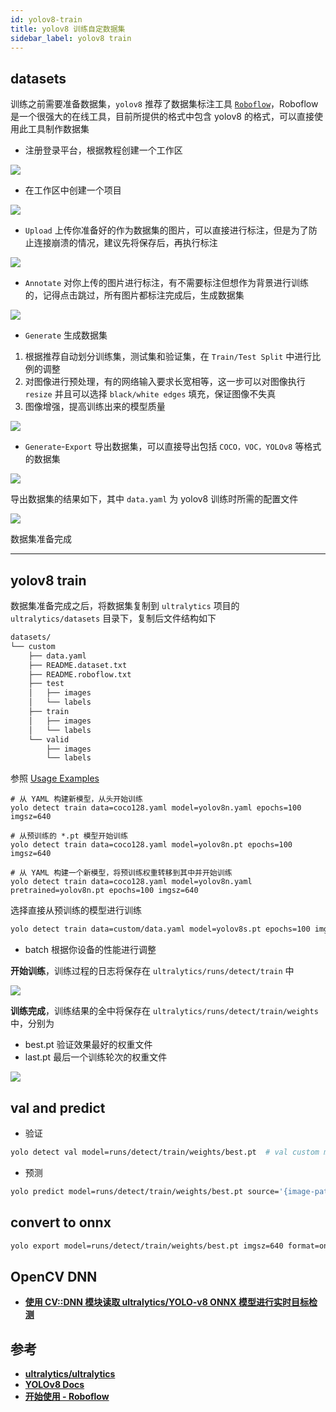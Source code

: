 ```yaml
---
id: yolov8-train
title: yolov8 训练自定数据集
sidebar_label: yolov8 train
---
```


## datasets
训练之前需要准备数据集，`yolov8` 推荐了数据集标注工具 [`Roboflow`](https://docs.roboflow.com/)，Roboflow 是一个很强大的在线工具，目前所提供的格式中包含 yolov8 的格式，可以直接使用此工具制作数据集

- 注册登录平台，根据教程创建一个工作区

![](https://pictures-1304295136.cos.ap-guangzhou.myqcloud.com/screenshot/yolov8/roboflow-workspace.png)

- 在工作区中创建一个项目

![](https://pictures-1304295136.cos.ap-guangzhou.myqcloud.com/screenshot/yolov8/roboflow-create-project.png)

- `Upload` 上传你准备好的作为数据集的图片，可以直接进行标注，但是为了防止连接崩溃的情况，建议先将保存后，再执行标注

![](https://pictures-1304295136.cos.ap-guangzhou.myqcloud.com/screenshot/yolov8/roboflow-upload.png)

- `Annotate` 对你上传的图片进行标注，有不需要标注但想作为背景进行训练的，记得点击跳过，所有图片都标注完成后，生成数据集

![](https://pictures-1304295136.cos.ap-guangzhou.myqcloud.com/screenshot/yolov8/roboflow-annotation.png)

- `Generate` 生成数据集
1. 根据推荐自动划分训练集，测试集和验证集，在 `Train/Test Split` 中进行比例的调整
2. 对图像进行预处理，有的网络输入要求长宽相等，这一步可以对图像执行 `resize` 并且可以选择 `black/white edges` 填充，保证图像不失真
3. 图像增强，提高训练出来的模型质量

![](https://pictures-1304295136.cos.ap-guangzhou.myqcloud.com/screenshot/yolov8/roboflow-generate.png)

- `Generate`-`Export` 导出数据集，可以直接导出包括 `COCO，VOC，YOLOv8` 等格式的数据集

![](https://pictures-1304295136.cos.ap-guangzhou.myqcloud.com/screenshot/yolov8/roboflow-export.png)

导出数据集的结果如下，其中 `data.yaml` 为 yolov8 训练时所需的配置文件

![](https://pictures-1304295136.cos.ap-guangzhou.myqcloud.com/screenshot/yolov8/roboflow-export-result.png)

数据集准备完成

---

## yolov8 train

数据集准备完成之后，将数据集复制到 `ultralytics` 项目的 `ultralytics/datasets` 目录下，复制后文件结构如下

``` bash
datasets/
└── custom
    ├── data.yaml
    ├── README.dataset.txt
    ├── README.roboflow.txt
    ├── test
    │   ├── images
    │   └── labels
    ├── train
    │   ├── images
    │   └── labels
    └── valid
        ├── images
        └── labels
```

参照 [Usage Examples](https://docs.ultralytics.com/modes/train/#usage-examples)

``` shell
# 从 YAML 构建新模型，从头开始训练
yolo detect train data=coco128.yaml model=yolov8n.yaml epochs=100 imgsz=640

# 从预训练的 *.pt 模型开始训练
yolo detect train data=coco128.yaml model=yolov8n.pt epochs=100 imgsz=640

# 从 YAML 构建一个新模型，将预训练权重转移到其中并开始训练
yolo detect train data=coco128.yaml model=yolov8n.yaml pretrained=yolov8n.pt epochs=100 imgsz=640
```

选择直接从预训练的模型进行训练

``` bash
yolo detect train data=custom/data.yaml model=yolov8s.pt epochs=100 imgsz=640 batch=4
```
- batch 根据你设备的性能进行调整

**开始训练**，训练过程的日志将保存在 `ultralytics/runs/detect/train` 中

![](https://pictures-1304295136.cos.ap-guangzhou.myqcloud.com/screenshot/yolov8/yolov8-train-start.png)

**训练完成**，训练结果的全中将保存在 `ultralytics/runs/detect/train/weights` 中，分别为
- best.pt 验证效果最好的权重文件
- last.pt 最后一个训练轮次的权重文件

![](https://pictures-1304295136.cos.ap-guangzhou.myqcloud.com/screenshot/yolov8/yolov8-train-result.png)

## val and predict

- 验证
``` bash
yolo detect val model=runs/detect/train/weights/best.pt  # val custom model
```

- 预测
``` bash
yolo predict model=runs/detect/train/weights/best.pt source='{image-path}' imgsz=640
```

## convert to onnx

``` bash
yolo export model=runs/detect/train/weights/best.pt imgsz=640 format=onnx opset=12
```

## OpenCV DNN

- **[使用 CV::DNN 模块读取 ultralytics/YOLO-v8 ONNX 模型进行实时目标检测](https://sinnammanyo.cn/stack/cv/opencv/dnn/opencv-dnn-ultralytics)**

## 参考
- **[ultralytics/ultralytics](https://github.com/ultralytics/ultralytics)**
- **[YOLOv8 Docs](https://docs.ultralytics.com/)**
- **[开始使用 - Roboflow](https://help.roboflow.com/cn_CN/get-started/dataset-upload-roboflow-data-types)**